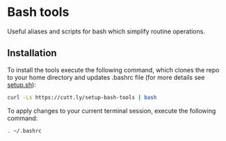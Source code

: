 # Bash tools

Useful aliases and scripts for bash which simplify routine operations.

## Installation

To install the tools execute the following command, which clones the repo to your home directory and updates .bashrc file (for more details see [setup.sh](setup.sh)):

```sh
curl -Ls https://cutt.ly/setup-bash-tools | bash
```

To apply changes to your current terminal session, execute the following command:

```sh
. ~/.bashrc
```
